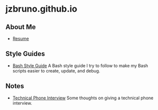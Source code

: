 # jzbruno.github.io

## About Me

- [Resume](resume.pdf)

## Style Guides

- [Bash Style Guide](style-guides/bash.md) A Bash style guide I try to follow to make my Bash 
scripts easier to create, update, and debug.

## Notes

- [Technical Phone Interview](notes/technical-phone-interview.md) Some thoughts on giving a 
technical phone interview.
